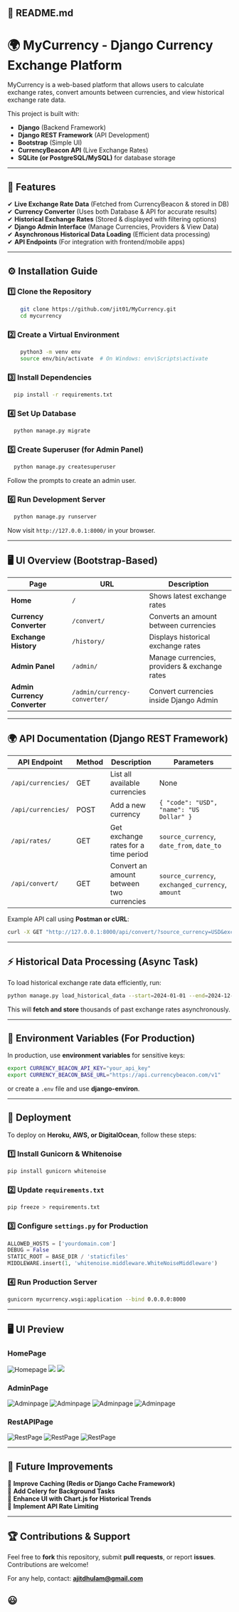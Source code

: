 ## 📌 **README.md**  



# 🌍 MyCurrency - Django Currency Exchange Platform

MyCurrency is a web-based platform that allows users to calculate exchange rates, convert amounts between currencies, and view historical exchange rate data.  

This project is built with:  
- **Django** (Backend Framework)  
- **Django REST Framework** (API Development)  
- **Bootstrap** (Simple UI)  
- **CurrencyBeacon API** (Live Exchange Rates)  
- **SQLite (or PostgreSQL/MySQL)** for database storage  

---

## 🚀 Features

✔ **Live Exchange Rate Data** (Fetched from CurrencyBeacon & stored in DB)  
✔ **Currency Converter** (Uses both Database & API for accurate results)  
✔ **Historical Exchange Rates** (Stored & displayed with filtering options)  
✔ **Django Admin Interface** (Manage Currencies, Providers & View Data)  
✔ **Asynchronous Historical Data Loading** (Efficient data processing)  
✔ **API Endpoints** (For integration with frontend/mobile apps)  

---


## ⚙️ Installation Guide

### **1️⃣ Clone the Repository**
```bash
    git clone https://github.com/jit01/MyCurrency.git
    cd mycurrency
```

### **2️⃣ Create a Virtual Environment**
```bash
    python3 -m venv env
    source env/bin/activate  # On Windows: env\Scripts\activate
```

### **3️⃣ Install Dependencies**
```bash
  pip install -r requirements.txt
```

### **4️⃣ Set Up Database**
```bash
  python manage.py migrate
```

### **5️⃣ Create Superuser (for Admin Panel)**
```bash
  python manage.py createsuperuser
```
Follow the prompts to create an admin user.

### **6️⃣ Run Development Server**
```bash
  python manage.py runserver
```
Now visit `http://127.0.0.1:8000/` in your browser.

---

## 🖥️ UI Overview (Bootstrap-Based)

| Page | URL | Description |
|------|-----|------------|
| **Home** | `/` | Shows latest exchange rates |
| **Currency Converter** | `/convert/` | Converts an amount between currencies |
| **Exchange History** | `/history/` | Displays historical exchange rates |
| **Admin Panel** | `/admin/` | Manage currencies, providers & exchange rates |
| **Admin Currency Converter** | `/admin/currency-converter/` | Convert currencies inside Django Admin |

---

## 🌍 **API Documentation (Django REST Framework)**

| API Endpoint | Method | Description | Parameters |
|-------------|--------|-------------|------------|
| `/api/currencies/` | GET | List all available currencies | None |
| `/api/currencies/` | POST | Add a new currency | `{ "code": "USD", "name": "US Dollar" }` |
| `/api/rates/` | GET | Get exchange rates for a time period | `source_currency`, `date_from`, `date_to` |
| `/api/convert/` | GET | Convert an amount between two currencies | `source_currency`, `exchanged_currency`, `amount` |

Example API call using **Postman or cURL**:
```bash
curl -X GET "http://127.0.0.1:8000/api/convert/?source_currency=USD&exchanged_currency=EUR&amount=100"
```

---

## ⚡ **Historical Data Processing (Async Task)**
To load historical exchange rate data efficiently, run:

```bash
python manage.py load_historical_data --start=2024-01-01 --end=2024-12-31
```

This will **fetch and store** thousands of past exchange rates asynchronously.

---

## 🔧 **Environment Variables (For Production)**
In production, use **environment variables** for sensitive keys:

```bash
export CURRENCY_BEACON_API_KEY="your_api_key"
export CURRENCY_BEACON_BASE_URL="https://api.currencybeacon.com/v1"
```

or create a `.env` file and use **django-environ**.


---

## 🚀 **Deployment**
To deploy on **Heroku, AWS, or DigitalOcean**, follow these steps:

### **1️⃣ Install Gunicorn & Whitenoise**
```bash
pip install gunicorn whitenoise
```

### **2️⃣ Update `requirements.txt`**
```bash
pip freeze > requirements.txt
```

### **3️⃣ Configure `settings.py` for Production**
```python
ALLOWED_HOSTS = ['yourdomain.com']
DEBUG = False
STATIC_ROOT = BASE_DIR / 'staticfiles'
MIDDLEWARE.insert(1, 'whitenoise.middleware.WhiteNoiseMiddleware')
```

### **4️⃣ Run Production Server**
```bash
gunicorn mycurrency.wsgi:application --bind 0.0.0.0:8000
```

---
## 🖥️ UI Preview

### HomePage
![Homepage](static/images/img.png)
![](static/images/img_1.png)
![](static/images/img_2.png)

### AdminPage
![Adminpage](static/images/img_4.png)
![Adminpage](static/images/img_5.png)
![Adminpage](static/images/img_6.png)
![Adminpage](static/images/img_7.png)

### RestAPIPage
![RestPage](static/images/img_8.png)
![RestPage](static/images/img_9.png)
![RestPage](static/images/img_10.png)



---

## 🎯 **Future Improvements**
🔹 **Improve Caching (Redis or Django Cache Framework)**  
🔹 **Add Celery for Background Tasks**  
🔹 **Enhance UI with Chart.js for Historical Trends**  
🔹 **Implement API Rate Limiting**  

---

## 🏆 **Contributions & Support**
Feel free to **fork** this repository, submit **pull requests**, or report **issues**. Contributions are welcome!  

For any help, contact: **ajitdhulam@gmail.com**

😃
---


